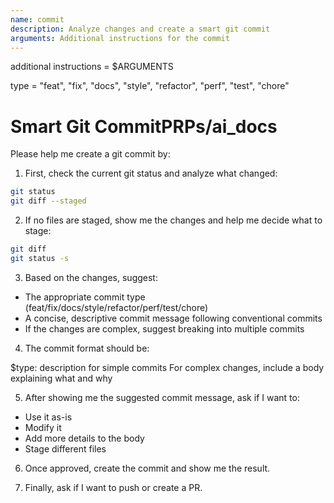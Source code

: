 ```yaml
---
name: commit
description: Analyze changes and create a smart git commit
arguments: Additional instructions for the commit
---
```


additional instructions = $ARGUMENTS

type = "feat", "fix", "docs", "style", "refactor", "perf", "test", "chore"

# Smart Git CommitPRPs/ai_docs

Please help me create a git commit by:

1. First, check the current git status and analyze what changed:

```bash
git status
git diff --staged
```

2. If no files are staged, show me the changes and help me decide what to stage:

```bash
git diff
git status -s
```

3. Based on the changes, suggest:

- The appropriate commit type (feat/fix/docs/style/refactor/perf/test/chore)
- A concise, descriptive commit message following conventional commits
- If the changes are complex, suggest breaking into multiple commits

4. The commit format should be:

$type: description for simple commits For complex changes, include a body explaining what and why

5. After showing me the suggested commit message, ask if I want to:

- Use it as-is
- Modify it
- Add more details to the body
- Stage different files

6. Once approved, create the commit and show me the result.

1. Finally, ask if I want to push or create a PR.
